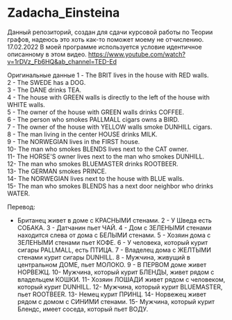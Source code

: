 # Zadacha_Einsteina
Данный репозиторий, создан для сдачи курсовой работы по Теории графов, надеюсь это хоть как-то поможет моему не отчислению. 17.02.2022
В моей программе используется условие идентичное описанному в этом видео. https://www.youtube.com/watch?v=1rDVz_Fb6HQ&ab_channel=TED-Ed

Оригинальные данные
1 - The BRIT lives in the house with RED walls.                                    
2 - The SWEDE has a DOG.                                                               
3 - The DANE drinks TEA.                                                               
4 - The house with GREEN walls is directly to the left of the house with WHITE walls.   
5 - The owner of the house with GREEN walls drinks COFFEE.                              
6 - The person who smokes PALLMALL cigars owns a BIRD.                                 
7 - The owner of the house with YELLOW walls smoke DUNHILL cigars.                     
8 - The man living in the center HOUSE drinks MILK.                                     
9 - The NORWEGIAN lives in the FIRST house.                                             
10- The man who smokes BLENDS lives next to the CAT owner.                              
11- The HORSE'S owner lives next to the man who smokes DUNHILL.                         
12- The man who smokes BLUEMASTER drinks ROOTBEER.                                     
13- The GERMAN smokes PRINCE.                                                          
14- The NORWEGIAN lives next to the house with BLUE walls.                              
15- The man who smokes BLENDS has a next door neighbor who drinks WATER.             

Перевод: 
 - Британец живет в доме с КРАСНЫМИ стенами. 
2 - У Шведа есть СОБАКА. 
3 - Датчанин пьет ЧАЙ. 
4 - Дом с ЗЕЛЕНЫМИ стенами находится слева от дома с БЕЛЫМИ стенами.
5 - Хозяин дома с ЗЕЛЕНЫМИ стенами пьет КОФЕ.
6 - У человека, который курит сигары PALLMALL, есть ПТИЦА. 
7 - Владелец дома с ЖЕЛТЫМИ стенами курит сигары DUNHILL. 
8 - Мужчина, живущий в центральном ДОМЕ, пьет МОЛОКО.
9 - В ПЕРВОМ доме живет НОРВЕЖЦ.
10- Мужчина, который курит БЛЕНДЫ, живет рядом с владельцем КОШКИ.
11- Хозяин ЛОШАДИ живет рядом с человеком, который курит DUNHILL.
12- Мужчина, который курит BLUEMASTER, пьет ROOTBEER. 
13- Немец курит ПРИНЦ. 
14- Норвежец живет рядом с домом с СИНИМИ стенами.
15- Мужчина, который курит Блендс, имеет соседа, который пьет ВОДУ.
